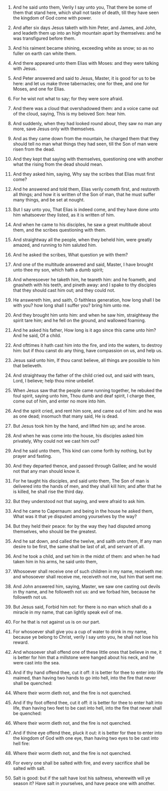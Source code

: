 1. And he said unto them, Verily I say unto you, That there be some
of them that stand here, which shall not taste of death, till they
have seen the kingdom of God come with power.

2. And after six days Jesus taketh with him Peter, and James, and
John, and leadeth them up into an high mountain apart by themselves:
and he was transfigured before them.

3. And his raiment became shining, exceeding white as snow; so as no
fuller on earth can white them.

4. And there appeared unto them Elias with Moses: and they were
talking with Jesus.

5. And Peter answered and said to Jesus, Master, it is good for us to
be here: and let us make three tabernacles; one for thee, and one for
Moses, and one for Elias.

6. For he wist not what to say; for they were sore afraid.

7. And there was a cloud that overshadowed them: and a voice came out
of the cloud, saying, This is my beloved Son: hear him.

8. And suddenly, when they had looked round about, they saw no man
any more, save Jesus only with themselves.

9. And as they came down from the mountain, he charged them that they
should tell no man what things they had seen, till the Son of man were
risen from the dead.

10. And they kept that saying with themselves, questioning one with
another what the rising from the dead should mean.

11. And they asked him, saying, Why say the scribes that Elias must
first come?

12. And he answered and told them, Elias verily cometh
first, and restoreth all things; and how it is written of the Son of
man, that he must suffer many things, and be set at nought.

13. But I say unto you, That Elias is indeed come, and they have done
unto him whatsoever they listed, as it is written of him.

14. And when he came to his disciples, he saw a great multitude about
them, and the scribes questioning with them.

15. And straightway all the people, when they beheld him, were
greatly amazed, and running to him saluted him.

16. And he asked the scribes, What question ye with them?

17. And
one of the multitude answered and said, Master, I have brought unto
thee my son, which hath a dumb spirit;

18. And wheresoever he taketh
him, he teareth him: and he foameth, and gnasheth with his teeth, and
pineth away: and I spake to thy disciples that they should cast him
out; and they could not.

19. He answereth him, and saith, O faithless generation, how long
shall I be with you? how long shall I suffer you? bring him unto me.

20. And they brought him unto him: and when he saw him, straightway
the spirit tare him; and he fell on the ground, and wallowed foaming.

21. And he asked his father, How long is it ago since this came unto
him? And he said, Of a child.

22. And ofttimes it hath cast him into the fire, and into the waters,
to destroy him: but if thou canst do any thing, have compassion on us,
and help us.

23. Jesus said unto him, If thou canst believe, all things are
possible to him that believeth.

24. And straightway the father of the child cried out, and said with
tears, Lord, I believe; help thou mine unbelief.

25. When Jesus saw that the people came running together, he rebuked
the foul spirit, saying unto him, Thou dumb and deaf spirit, I charge
thee, come out of him, and enter no more into him.

26. And the spirit cried, and rent him sore, and came out of him: and
he was as one dead; insomuch that many said, He is dead.

27. But Jesus took him by the hand, and lifted him up; and he arose.

28. And when he was come into the house, his disciples asked him
privately, Why could not we cast him out?

29. And he said unto them,
This kind can come forth by nothing, but by prayer and fasting.

30. And they departed thence, and passed through Galilee; and he
would not that any man should know it.

31. For he taught his disciples, and said unto them, The Son of man
is delivered into the hands of men, and they shall kill him; and after
that he is killed, he shall rise the third day.

32. But they understood not that saying, and were afraid to ask him.

33. And he came to Capernaum: and being in the house he asked them,
What was it that ye disputed among yourselves by the way?

34. But
they held their peace: for by the way they had disputed among
themselves, who should be the greatest.

35. And he sat down, and called the twelve, and saith unto them, If
any man desire to be first, the same shall be last of all, and servant
of all.

36. And he took a child, and set him in the midst of them: and when
he had taken him in his arms, he said unto them,

37. Whosoever shall
receive one of such children in my name, receiveth me: and whosoever
shall receive me, receiveth not me, but him that sent me.

38. And John answered him, saying, Master, we saw one casting out
devils in thy name, and he followeth not us: and we forbad him,
because he followeth not us.

39. But Jesus said, Forbid him not: for there is no man which shall
do a miracle in my name, that can lightly speak evil of me.

40. For he that is not against us is on our part.

41. For whosoever shall give you a cup of water to drink in my name,
because ye belong to Christ, verily I say unto you, he shall not lose
his reward.

42. And whosoever shall offend one of these little ones that believe
in me, it is better for him that a millstone were hanged about his
neck, and he were cast into the sea.

43. And if thy hand offend thee, cut it off: it is better for thee to
enter into life maimed, than having two hands to go into hell, into
the fire that never shall be quenched:

44. Where their worm dieth
not, and the fire is not quenched.

45. And if thy foot offend thee, cut it off: it is better for thee to
enter halt into life, than having two feet to be cast into hell, into
the fire that never shall be quenched:

46. Where their worm dieth
not, and the fire is not quenched.

47. And if thine eye offend thee, pluck it out: it is better for thee
to enter into the kingdom of God with one eye, than having two eyes to
be cast into hell fire:

48. Where their worm dieth not, and the fire
is not quenched.

49. For every one shall be salted with fire, and every sacrifice
shall be salted with salt.

50. Salt is good: but if the salt have lost his saltness, wherewith
will ye season it? Have salt in yourselves, and have peace one with
another.